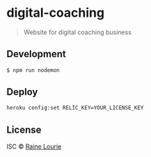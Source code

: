 # digital-coaching

> Website for digital coaching business


## Development
```sh
$ npm run nodemon
```

## Deploy

```sh
heroku config:set RELIC_KEY=YOUR_LICENSE_KEY
```

## License

ISC © [Raine Lourie](https://github.com/metaraine)
